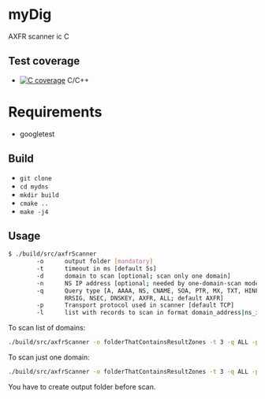 # myDig

AXFR scanner ic C

## Test coverage

- [![C coverage]()](https://mskwarek.gitlab.io/myDig) C/C++

# Requirements

- googletest

## Build

- `git clone`
- `cd mydns`
- `mkdir build`
- `cmake ..`
- `make -j4`

## Usage

```bash
$ ./build/src/axfrScanner
        -o      output folder [mandatory]
        -t      timeout in ms [default 5s]
        -d      domain to scan [optional; scan only one domain]
        -n      NS IP address [optional; needed by one-domain-scan mode]
        -q      Query type [A, AAAA, NS, CNAME, SOA, PTR, MX, TXT, HINFO, RP, AFSDB, LOC, SRV, NAPTR,
                RRSIG, NSEC, DNSKEY, AXFR, ALL; default AXFR]
        -p      Transport protocol used in scanner [default TCP]
        -l      list with records to scan in format domain_address|ns_ip [optional]
```

To scan list of domains:

```bash
./build/src/axfrScanner -o folderThatContainsResultZones -t 3 -q ALL -p UDP -l inputList.dat
```

To scan just one domain:

```bash
./build/src/axfrScanner -o folderThatContainsResultZones -t 3 -q ALL -p UDP -d example.domain.com -n 10.10.10.1
```

You have to create output folder before scan.
